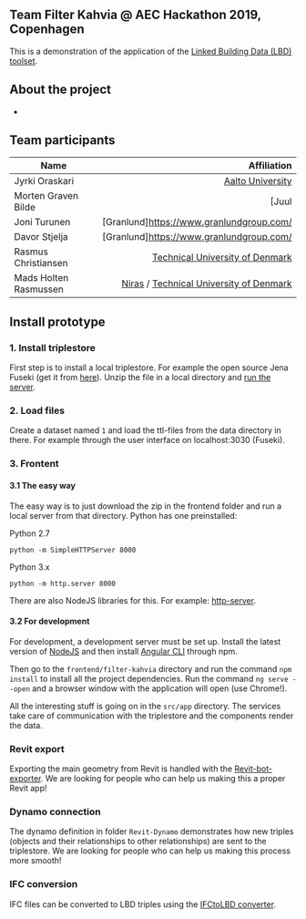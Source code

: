 ## Team Filter Kahvia @ AEC Hackathon 2019, Copenhagen

This is a demonstration of the application of the [Linked Building Data (LBD) toolset](https://github.com/w3c-lbd-cg).

## About the project
-

## Team participants
| Name                  | Affiliation                                                                                     |
| --------------------- | -----------------------------------------------------------------------------------------------:|
| Jyrki Oraskari        | [Aalto University](https://www.aalto.fi/)                                                       |
| Morten Graven Bilde   | [Juul | Frost](http://www.juulfrost.dk/)                                                        |
| Joni Turunen          | [Granlund]https://www.granlundgroup.com/                                                        |
| Davor Stjelja         | [Granlund]https://www.granlundgroup.com/                                                        |
| Rasmus Christiansen   | [Technical University of Denmark](https://www.dtu.dk/english/)                                  |
| Mads Holten Rasmussen | [Niras](https://www.niras.com/) / [Technical University of Denmark](https://www.dtu.dk/english/)|

## Install prototype

### 1. Install triplestore
First step is to install a local triplestore. For example the open source Jena Fuseki (get it from [here](https://jena.apache.org/download/index.cgi)). Unzip the file in a local directory and [run the server](https://jena.apache.org/documentation/fuseki2/fuseki-run.html).

### 2. Load files
Create a dataset named `1` and load the ttl-files from the data directory in there. For example through the user interface on localhost:3030 (Fuseki).

### 3. Frontent

#### 3.1 The easy way
The easy way is to just download the zip in the frontend folder and run a local server from that directory. Python has one preinstalled:

Python 2.7
```
python -m SimpleHTTPServer 8000
```

Python 3.x
```
python -m http.server 8000
```

There are also NodeJS libraries for this. For example: [http-server](https://www.npmjs.com/package/http-server).

#### 3.2 For development
For development, a development server must be set up.
Install the latest version of [NodeJS](https://nodejs.org/en/) and then install [Angular CLI](https://cli.angular.io/) through npm.

Then go to the `frontend/filter-kahvia` directory and run the command `npm install` to install all the project dependencies. Run the command `ng serve --open` and a browser window with the application will open (use Chrome!).

All the interesting stuff is going on in the `src/app` directory. The services take care of communication with the triplestore and the components render the data.


### Revit export
Exporting the main geometry from Revit is handled with the [Revit-bot-exporter](https://github.com/MadsHolten/revit-bot-exporter). We are looking for people who can help us making this a proper Revit app!

### Dynamo connection
The dynamo definition in folder `Revit-Dynamo` demonstrates how new triples (objects and their relationships to other relationships) are sent to the triplestore. We are looking for people who can help us making this process more smooth!

### IFC conversion
IFC files can be converted to LBD triples using the [IFCtoLBD converter](https://github.com/jyrkioraskari/IFCtoLBD).